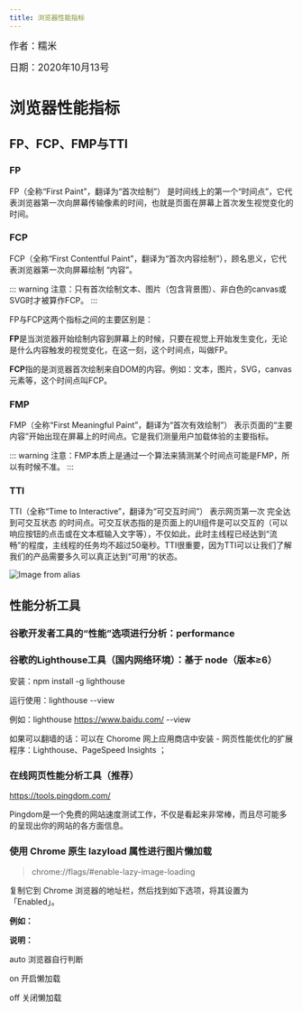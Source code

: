 ```yaml
---
title: 浏览器性能指标
---
```


<big>作者：糯米</big>

<big>日期：2020年10月13号</big>

# 浏览器性能指标

## FP、FCP、FMP与TTI

### FP

FP（全称“First Paint”，翻译为“首次绘制”） 是时间线上的第一个“时间点”，它代表浏览器第一次向屏幕传输像素的时间，也就是页面在屏幕上首次发生视觉变化的时间。

### FCP

FCP（全称“First Contentful Paint”，翻译为“首次内容绘制”），顾名思义，它代表浏览器第一次向屏幕绘制 “内容”。

::: warning
注意：只有首次绘制文本、图片（包含背景图）、非白色的canvas或SVG时才被算作FCP。
:::

FP与FCP这两个指标之间的主要区别是：

**FP**是当浏览器开始绘制内容到屏幕上的时候，只要在视觉上开始发生变化，无论是什么内容触发的视觉变化，在这一刻，这个时间点，叫做FP。

**FCP**指的是浏览器首次绘制来自DOM的内容。例如：文本，图片，SVG，canvas元素等，这个时间点叫FCP。

### FMP

FMP（全称“First Meaningful Paint”，翻译为“首次有效绘制”） 表示页面的“主要内容”开始出现在屏幕上的时间点。它是我们测量用户加载体验的主要指标。

::: warning
注意：FMP本质上是通过一个算法来猜测某个时间点可能是FMP，所以有时候不准。
:::

### TTI

TTI（全称“Time to Interactive”，翻译为“可交互时间”） 表示网页第一次 完全达到可交互状态 的时间点。可交互状态指的是页面上的UI组件是可以交互的（可以响应按钮的点击或在文本框输入文字等），不仅如此，此时主线程已经达到“流畅”的程度，主线程的任务均不超过50毫秒。TTI很重要，因为TTI可以让我们了解我们的产品需要多久可以真正达到“可用”的状态。

![Image from alias](~@images/sidebar/browers/render.jpg)

## 性能分析工具

### 谷歌开发者工具的“性能”选项进行分析：performance



### 谷歌的Lighthouse工具（国内网络环境）：基于 node（版本≥6）

安装：npm install -g lighthouse

运行使用：lighthouse <url> --view

例如：lighthouse https://www.baidu.com/ --view

如果可以翻墙的话：可以在 Chorome 网上应用商店中安装 - 网页性能优化的扩展程序：Lighthouse、PageSpeed Insights ；



### 在线网页性能分析工具（推荐）

https://tools.pingdom.com/

Pingdom是一个免费的网站速度测试工作，不仅是看起来非常棒，而且尽可能多的呈现出你的网站的各方面信息。



### 使用 Chrome 原生 lazyload 属性进行图片懒加载

> chrome://flags/#enable-lazy-image-loading

复制它到 Chrome 浏览器的地址栏，然后找到如下选项，将其设置为「Enabled」。

**例如：**<img src="具体图片" alt="" lazyload="on">

**说明：**

auto 浏览器自行判断

on 开启懒加载

off 关闭懒加载







